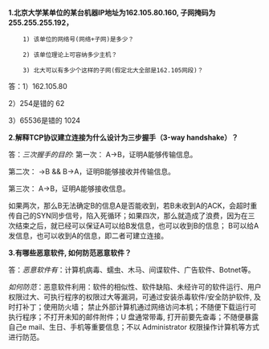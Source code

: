 **1.北京大学某单位的某台机器IP地址为162.105.80.160, 子网掩码为255.255.255.192，**

        1) 该单位的网络号(网络+子网)是多少？

        2) 该单位理论上可容纳多少主机？

        3) 北大可以有多少个这样的子网(假定北大全部是162.105网段)？

答：1）162.105.80

2）254是错的  62

3）65536是错的  1024

**2.解释TCP协议建立连接为什么设计为三步握手（3-way handshake）？**

答：*三次握手的目的*:
第一次： A->B，证明A能够传输信息。  
                 
第二次： ->B && B->A，证明B能够接收并传输信息。 
                  
第三次： A->B，证明A能够接收信息。

如果两次，那么B无法确定B的信息A是否能收到，若B未收到A的ACK，会超时重传自己的SYN同步信号，陷入死循环；如果四次，那么就造成了浪费，因为在三次结束之后，就已经可以保证A可以给B发信息，也可以收到B的信息； B可以给A发信息，也可以收到A的信息，即二者可建立连接。

**3.有哪些恶意软件, 如何防范恶意软件？**

答：*恶意软件有*：计算机病毒、蠕虫、木马、间谍软件、广告软件、Botnet等。

*如何防范*：恶意软件利用：软件的相似性、软件缺陷、未经许可的软件运行、用户权限过大、可执行程序的权限过大等漏洞，可通过安装杀毒软件/安全防护软件, 及时打补丁；使用防火墙； 禁止外部计算机通过网络访问本机；不随便下载运行可执行程序；不打开未知的邮件附件；U 盘通常带毒, 打开前要先查毒；不随便暴露自己e mail、生日、手机等重要信息；不以 Administrator 权限操作计算机等方式进行防范。
